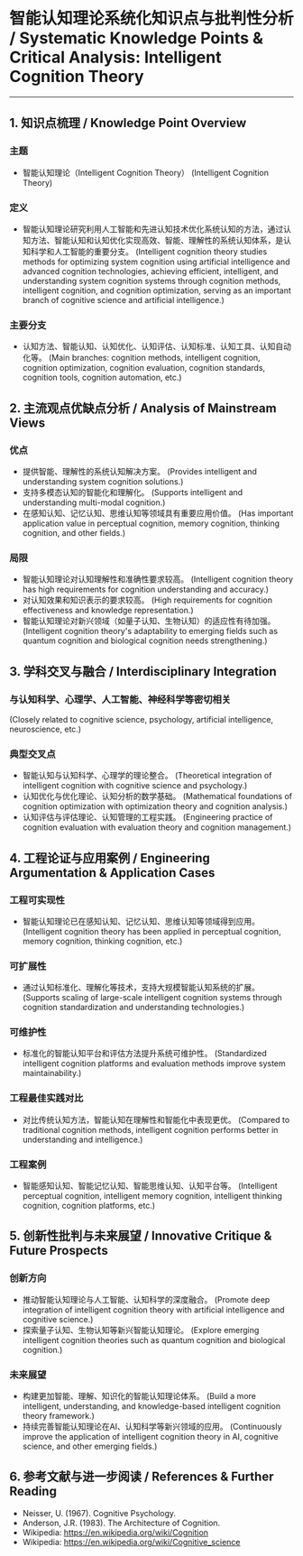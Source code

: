 # 智能认知理论系统化知识点与批判性分析 / Systematic Knowledge Points & Critical Analysis: Intelligent Cognition Theory

---

## 1. 知识点梳理 / Knowledge Point Overview

### 主题

- 智能认知理论（Intelligent Cognition Theory）
  (Intelligent Cognition Theory)

### 定义

- 智能认知理论研究利用人工智能和先进认知技术优化系统认知的方法，通过认知方法、智能认知和认知优化实现高效、智能、理解性的系统认知体系，是认知科学和人工智能的重要分支。
  (Intelligent cognition theory studies methods for optimizing system cognition using artificial intelligence and advanced cognition technologies, achieving efficient, intelligent, and understanding system cognition systems through cognition methods, intelligent cognition, and cognition optimization, serving as an important branch of cognitive science and artificial intelligence.)

### 主要分支

- 认知方法、智能认知、认知优化、认知评估、认知标准、认知工具、认知自动化等。
  (Main branches: cognition methods, intelligent cognition, cognition optimization, cognition evaluation, cognition standards, cognition tools, cognition automation, etc.)

## 2. 主流观点优缺点分析 / Analysis of Mainstream Views

### 优点

- 提供智能、理解性的系统认知解决方案。
  (Provides intelligent and understanding system cognition solutions.)
- 支持多模态认知的智能化和理解化。
  (Supports intelligent and understanding multi-modal cognition.)
- 在感知认知、记忆认知、思维认知等领域具有重要应用价值。
  (Has important application value in perceptual cognition, memory cognition, thinking cognition, and other fields.)

### 局限

- 智能认知理论对认知理解性和准确性要求较高。
  (Intelligent cognition theory has high requirements for cognition understanding and accuracy.)
- 对认知效果和知识表示的要求较高。
  (High requirements for cognition effectiveness and knowledge representation.)
- 智能认知理论对新兴领域（如量子认知、生物认知）的适应性有待加强。
  (Intelligent cognition theory's adaptability to emerging fields such as quantum cognition and biological cognition needs strengthening.)

## 3. 学科交叉与融合 / Interdisciplinary Integration

### 与认知科学、心理学、人工智能、神经科学等密切相关

  (Closely related to cognitive science, psychology, artificial intelligence, neuroscience, etc.)

### 典型交叉点

- 智能认知与认知科学、心理学的理论整合。
  (Theoretical integration of intelligent cognition with cognitive science and psychology.)
- 认知优化与优化理论、认知分析的数学基础。
  (Mathematical foundations of cognition optimization with optimization theory and cognition analysis.)
- 认知评估与评估理论、认知管理的工程实践。
  (Engineering practice of cognition evaluation with evaluation theory and cognition management.)

## 4. 工程论证与应用案例 / Engineering Argumentation & Application Cases

### 工程可实现性

- 智能认知理论已在感知认知、记忆认知、思维认知等领域得到应用。
  (Intelligent cognition theory has been applied in perceptual cognition, memory cognition, thinking cognition, etc.)

### 可扩展性

- 通过认知标准化、理解化等技术，支持大规模智能认知系统的扩展。
  (Supports scaling of large-scale intelligent cognition systems through cognition standardization and understanding technologies.)

### 可维护性

- 标准化的智能认知平台和评估方法提升系统可维护性。
  (Standardized intelligent cognition platforms and evaluation methods improve system maintainability.)

### 工程最佳实践对比

- 对比传统认知方法，智能认知在理解性和智能化中表现更优。
  (Compared to traditional cognition methods, intelligent cognition performs better in understanding and intelligence.)

### 工程案例

- 智能感知认知、智能记忆认知、智能思维认知、认知平台等。
  (Intelligent perceptual cognition, intelligent memory cognition, intelligent thinking cognition, cognition platforms, etc.)

## 5. 创新性批判与未来展望 / Innovative Critique & Future Prospects

### 创新方向

- 推动智能认知理论与人工智能、认知科学的深度融合。
  (Promote deep integration of intelligent cognition theory with artificial intelligence and cognitive science.)
- 探索量子认知、生物认知等新兴智能认知理论。
  (Explore emerging intelligent cognition theories such as quantum cognition and biological cognition.)

### 未来展望

- 构建更加智能、理解、知识化的智能认知理论体系。
  (Build a more intelligent, understanding, and knowledge-based intelligent cognition theory framework.)
- 持续完善智能认知理论在AI、认知科学等新兴领域的应用。
  (Continuously improve the application of intelligent cognition theory in AI, cognitive science, and other emerging fields.)

## 6. 参考文献与进一步阅读 / References & Further Reading

- Neisser, U. (1967). Cognitive Psychology.
- Anderson, J.R. (1983). The Architecture of Cognition.
- Wikipedia: <https://en.wikipedia.org/wiki/Cognition>
- Wikipedia: <https://en.wikipedia.org/wiki/Cognitive_science>
